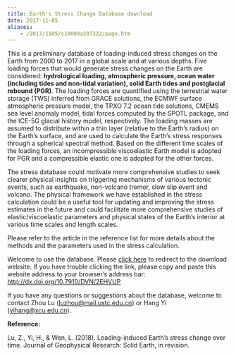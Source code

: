 ```yaml
---
title: Earth's Stress Change Database download
date: 2017-11-05
aliases:
    - /2017/1105/c10090a207322/page.htm
---
```


This is a preliminary database of loading-induced stress changes on the Earth from 2000 to 2017 in a global scale and at various depths. Five loading forces that would generate stress changes on the Earth are considered: **hydrological loading, atmospheric pressure, ocean water (including tides and non-tidal variation), solid Earth tides and postglacial rebound (PGR)**. The loading forces are quantified using the terrestrial water storage (TWS) inferred from GRACE solutions, the ECMWF surface atmospheric pressure model, the TPXO 7.2 ocean tide solutions, CMEMS sea level anomaly model, tidal forces computed by the SPOTL package, and the ICE-5G glacial history model, respectively. The loading masses are assumed to distribute within a thin layer (relative to the Earth’s radius) on the Earth’s surface, and are used to calculate the Earth’s stress responses through a spherical spectral method. Based on the different time scales of the loading forces, an incompressible viscoelastic Earth model is adopted for PGR and a compressible elastic one is adopted for the other forces.

The stress database could motivate more comprehensive studies to seek clearer physical insights on triggering mechanisms of various tectonic events, such as earthquake, non-volcano tremor, slow slip event and volcano. The physical framework we have established in the stress calculation could be a useful tool for updating and improving the stress estimates in the future and could facilitate more comprehensive studies of elastic/viscoelastic parameters and physical states of the Earth’s interior at various time scales and length scales.

Please refer to the article in the reference list for more details about the methods and the parameters used in the stress calculation.




Welcome to use the database. Please [click here](http://dx.doi.org/10.7910/DVN/2EHVUP) to redirect to the download website. If you have trouble clicking the link, please copy and paste this website address to your browser’s address bar: http://dx.doi.org/10.7910/DVN/2EHVUP

If you have any questions or suggestions about the database, welcome to contact Zhou Lu (<luzhou@mail.ustc.edu.cn>) or Hang Yi (<yihang@xcu.edu.cn>).


**Reference:**

Lu, Z., Yi, H., & Wen, L. (2018). Loading-induced Earth’s stress change over time. Journal of Geophysical Research: Solid Earth, in revision.
